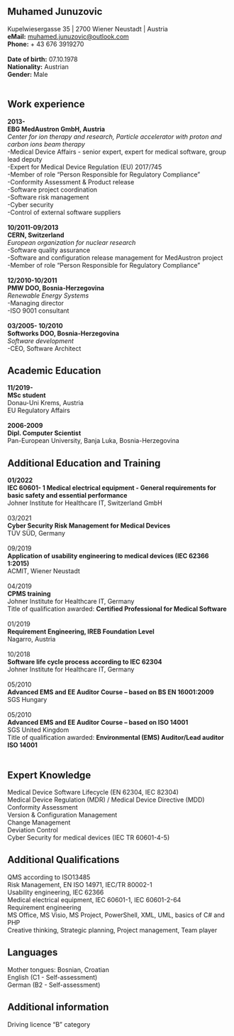 ## Muhamed Junuzovic
Kupelwiesergasse 35 | 2700 Wiener Neustadt  | Austria
<br>
**eMail:** [muhamed.junuzovic@outlook.com](muhamed.junuzovic@outlook.com)
<br>
**Phone:** + 43 676 3919270
<br><br>
**Date of birth:** 07.10.1978 
<br>
**Nationality:** Austrian
<br>
**Gender:** Male
<br>
<br>
## Work experience
**2013-**
<br>
**EBG MedAustron GmbH, Austria** 
<br>
_Center for ion therapy and research, Particle accelerator with proton and carbon ions beam therapy_<br>
-Medical Device Affairs - senior expert, expert for medical software, group lead deputy<br>
-Expert for Medical Device Regulation (EU) 2017/745<br>
-Member of role “Person Responsible for Regulatory Compliance”<br>
-Conformity Assessment & Product release<br>
-Software project coordination<br>
-Software risk management<br>
-Cyber security <br>
-Control of external software suppliers
<br><br>
**10/2011-09/2013**
<br>
**CERN, Switzerland** <br>
_European organization for nuclear research_<br>
-Software quality assurance<br>
-Software and configuration release management for MedAustron project<br>
-Member of role “Person Responsible for Regulatory Compliance”<br>
<br>
**12/2010-10/2011**
<br>
**PMW DOO, Bosnia-Herzegovina** 
<br>
_Renewable Energy Systems_<br>
-Managing director<br>
-ISO 9001 consultant<br>
<br>
**03/2005- 10/2010**
<br>
**Softworks DOO, Bosnia-Herzegovina** 
<br>
_Software development_<br>
-CEO, Software Architect
## Academic Education
**11/2019-**
<br>
**MSc student** 
<br>
Donau-Uni Krems, Austria<BR>
EU Regulatory Affairs
<br><br>
**2006-2009**
<br>
**Dipl. Computer Scientist** <br>
Pan-European University, Banja Luka, Bosnia-Herzegovina
## Additional Education and Training
**01/2022**
<br>
**IEC 60601- 1 Medical electrical equipment - General requirements for basic safety and essential performance**<br>
Johner Institute for Healthcare IT, Switzerland GmbH
<br><br>
03/2021<br>
**Cyber Security Risk Management for Medical Devices**
<br>
TÜV SÜD, Germany
<br><br>
09/2019<br>
**Application of usability engineering to medical devices (IEC 62366 1:2015)**<br>
ACMIT, Wiener Neustadt<br><br>
04/2019
<br>
**CPMS training**<br>
Johner Institute for Healthcare IT, Germany<br>
Title of qualification awarded: **Certified Professional for Medical Software**<br><br>
01/2019<br>
**Requirement Engineering, IREB Foundation Level**<br>
Nagarro, Austria<br><br>
10/2018
<br>
**Software life cycle process according to IEC 62304**<br>
Johner Institute for Healthcare IT, Germany<br><br>
05/2010
<br>
**Advanced EMS and EE Auditor Course – based on BS EN 16001:2009**<br>
SGS Hungary<br><br>
05/2010<br>
**Advanced EMS and EE Auditor Course – based on ISO 14001**<br>
SGS United Kingdom<br>
Title of qualification awarded: **Environmental (EMS) Auditor/Lead auditor ISO 14001**
<br><br>

## Expert Knowledge
Medical Device Software Lifecycle (EN 62304, IEC 82304)<br>
Medical Device Regulation (MDR) / Medical Device Directive (MDD) <br>
Conformity Assessment<br>
Version & Configuration Management<br>
Change Management<br>
Deviation Control<br>
Cyber Security for medical devices (IEC TR 60601-4-5)
  
## Additional Qualifications 
QMS according to ISO13485<br> 
Risk Management, EN ISO 14971, IEC/TR 80002-1<br>
Usability engineering, IEC 62366<br>
Medical electrical equipment, IEC 60601-1, IEC 60601-2-64<br>
Requirement engineering<br>
MS Office, MS Visio, MS Project, PowerShell, XML, UML, basics of C# and PHP<br>
Creative thinking, Strategic planning, Project management, Team player
  
## Languages	
Mother tongues: Bosnian, Croatian 
<br>
English (C1 - Self-assessment)
<br>
German (B2 - Self-assessment)
  
## Additional information	
Driving licence “B” category
